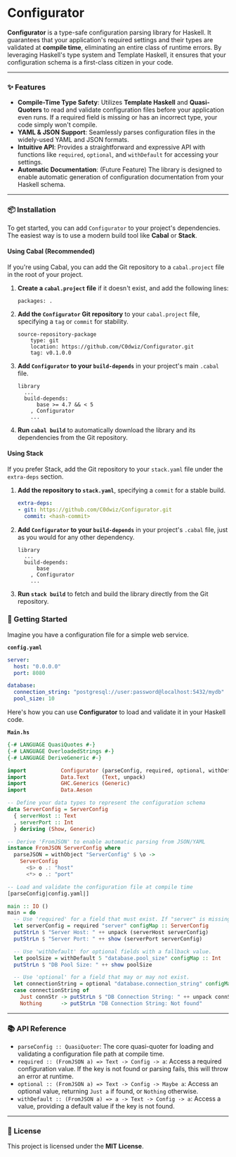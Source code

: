 # Configurator

[](https://www.google.com/search?q=https://github.com/your-username/Configurator/actions/workflows/haskell-cabal.yml)
[](https://www.google.com/search?q=https://hackage.haskell.org/package/Configurator)

**Configurator** is a type-safe configuration parsing library for Haskell. It guarantees that your application's required settings and their types are validated at **compile time**, eliminating an entire class of runtime errors. By leveraging Haskell's type system and Template Haskell, it ensures that your configuration schema is a first-class citizen in your code.

-----

### ✨ Features

  * **Compile-Time Type Safety**: Utilizes **Template Haskell** and **Quasi-Quoters** to read and validate configuration files before your application even runs. If a required field is missing or has an incorrect type, your code simply won't compile.
  * **YAML & JSON Support**: Seamlessly parses configuration files in the widely-used YAML and JSON formats.
  * **Intuitive API**: Provides a straightforward and expressive API with functions like `required`, `optional`, and `withDefault` for accessing your settings.
  * **Automatic Documentation**: (Future Feature) The library is designed to enable automatic generation of configuration documentation from your Haskell schema.

-----

### 📦 Installation

To get started, you can add `Configurator` to your project's dependencies. The easiest way is to use a modern build tool like **Cabal** or **Stack**.

#### **Using Cabal (Recommended)**

If you're using Cabal, you can add the Git repository to a `cabal.project` file in the root of your project.

1.  **Create a `cabal.project` file** if it doesn't exist, and add the following lines:

    ```
    packages: .
    ```

2.  **Add the `Configurator` Git repository** to your `cabal.project` file, specifying a `tag` or `commit` for stability.

    ```
    source-repository-package
        type: git
        location: https://github.com/C0dwiz/Configurator.git
        tag: v0.1.0.0
    ```

3.  **Add `Configurator` to your `build-depends`** in your project's main `.cabal` file.

    ```cabal
    library
      ...
      build-depends:
          base >= 4.7 && < 5
        , Configurator
        ...
    ```

4.  **Run `cabal build`** to automatically download the library and its dependencies from the Git repository.

#### **Using Stack**

If you prefer Stack, add the Git repository to your `stack.yaml` file under the `extra-deps` section.

1.  **Add the repository to `stack.yaml`**, specifying a `commit` for a stable build.

    ```yaml
    extra-deps:
    - git: https://github.com/C0dwiz/Configurator.git
      commit: <hash-commit>
    ```

2.  **Add `Configurator` to your `build-depends`** in your project's `.cabal` file, just as you would for any other dependency.

    ```cabal
    library
      ...
      build-depends:
          base
        , Configurator
        ...
    ```

3.  **Run `stack build`** to fetch and build the library directly from the Git repository.

### 🚀 Getting Started

Imagine you have a configuration file for a simple web service.

**`config.yaml`**

```yaml
server:
  host: "0.0.0.0"
  port: 8080

database:
  connection_string: "postgresql://user:password@localhost:5432/mydb"
  pool_size: 10
```

Here's how you can use **Configurator** to load and validate it in your Haskell code.

**`Main.hs`**

```haskell
{-# LANGUAGE QuasiQuotes #-}
{-# LANGUAGE OverloadedStrings #-}
{-# LANGUAGE DeriveGeneric #-}

import           Configurator (parseConfig, required, optional, withDefault)
import           Data.Text    (Text, unpack)
import           GHC.Generics (Generic)
import           Data.Aeson

-- Define your data types to represent the configuration schema
data ServerConfig = ServerConfig
  { serverHost :: Text
  , serverPort :: Int
  } deriving (Show, Generic)

-- Derive 'FromJSON' to enable automatic parsing from JSON/YAML
instance FromJSON ServerConfig where
  parseJSON = withObject "ServerConfig" $ \o ->
    ServerConfig
      <$> o .: "host"
      <*> o .: "port"

-- Load and validate the configuration file at compile time
[parseConfig|config.yaml|]

main :: IO ()
main = do
  -- Use 'required' for a field that must exist. If "server" is missing, compilation will fail.
  let serverConfig = required "server" configMap :: ServerConfig
  putStrLn $ "Server Host: " ++ unpack (serverHost serverConfig)
  putStrLn $ "Server Port: " ++ show (serverPort serverConfig)

  -- Use 'withDefault' for optional fields with a fallback value.
  let poolSize = withDefault 5 "database.pool_size" configMap :: Int
  putStrLn $ "DB Pool Size: " ++ show poolSize

  -- Use 'optional' for a field that may or may not exist.
  let connectionString = optional "database.connection_string" configMap :: Maybe Text
  case connectionString of
    Just connStr -> putStrLn $ "DB Connection String: " ++ unpack connStr
    Nothing      -> putStrLn "DB Connection String: Not found"
```

-----

### 📚 API Reference

  * `parseConfig :: QuasiQuoter`: The core quasi-quoter for loading and validating a configuration file path at compile time.
  * `required :: (FromJSON a) => Text -> Config -> a`: Access a required configuration value. If the key is not found or parsing fails, this will throw an error at runtime.
  * `optional :: (FromJSON a) => Text -> Config -> Maybe a`: Access an optional value, returning `Just a` if found, or `Nothing` otherwise.
  * `withDefault :: (FromJSON a) => a -> Text -> Config -> a`: Access a value, providing a default value if the key is not found.

-----

### 📜 License

This project is licensed under the **MIT License**.